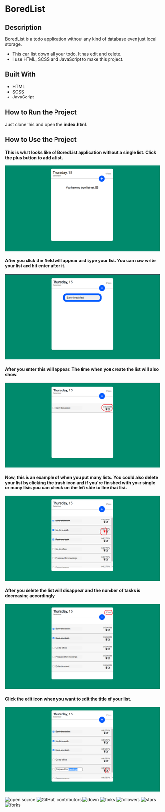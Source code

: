 # BoredList

## Description
BoredList is a todo application without any kind of database even just local storage.

- This can list down all your todo. It has edit and delete.
- I use HTML, SCSS and JavaScript to make this project.

## Built With
- HTML
- SCSS
- JavaScript

## How to Run the Project
Just clone this and open the **index.html**.

## How to Use the Project
#### This is what looks like of BoredList application without a single list. Click the plus button to add a list.
![none](screenshots/1.png?raw=true)
#### After you click the field will appear and type your list. You can now write your list and hit enter after it.
![none](screenshots/4.png?raw=true)
#### After you enter this will appear. The time when you create the list will also show. 
![none](screenshots/3.png?raw=true)
#### Now, this is an example of when you put many lists. You could also delete your list by clicking the trash icon and if you're finished with your single or many lists you can check on the left side to line that list.
![none](screenshots/5.png?raw=true)
#### After you delete the list will disappear and the number of tasks is decreasing accordingly.
![none](screenshots/6.png?raw=true)
#### Click the edit icon when you want to edit the title of your list.
![none](screenshots/8.png?raw=true)

![open source](https://img.shields.io/badge/Open%20Source-%F0%9F%92%9A-white)
![GitHub contributors](https://img.shields.io/github/contributors/Llanz-dev/BoredList)
![down](https://img.shields.io/github/downloads/Llanz-dev/BoredList/total)
![forks](https://img.shields.io/github/last-commit/Llanz-dev/BoredList)
![followers](https://img.shields.io/github/followers/Llanz-dev?style=social)
![stars](https://img.shields.io/github/stars/Llanz-dev?style=social)
![forks](https://img.shields.io/github/forks/Llanz-dev/BoredList?style=social)
